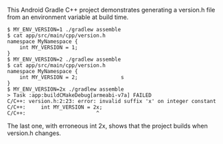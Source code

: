 This Android Gradle C++ project demonstrates generating a version.h file from an environment variable at build time.

```
$ MY_ENV_VERSION=1 ./gradlew assemble
$ cat app/src/main/cpp/version.h
namespace MyNamespace {
    int MY_VERSION = 1;
}
$ MY_ENV_VERSION=2 ./gradlew assemble
$ cat app/src/main/cpp/version.h
namespace MyNamespace {
    int MY_VERSION = 2;              s
}
$ MY_ENV_VERSION=2x ./gradlew assemble
> Task :app:buildCMakeDebug[armeabi-v7a] FAILED
C/C++: version.h:2:23: error: invalid suffix 'x' on integer constant
C/C++:     int MY_VERSION = 2x;
C/C++:                       ^
```

The last one, with erroneous int 2x, shows that the project builds when version.h changes.
